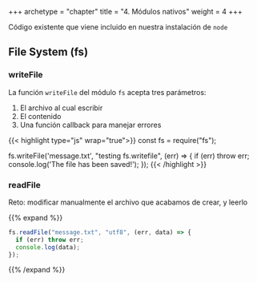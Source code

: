 +++
archetype = "chapter"
title = "4. Módulos nativos"
weight = 4
+++

Código existente que viene incluido en nuestra instalación de `node`

## File System (fs)

### writeFile
La función `writeFile` del módulo `fs` acepta tres parámetros:
1. El archivo al cual escribir
2. El contenido
3. Una función callback para manejar errores

{{< highlight type="js" wrap="true">}}
const fs = require("fs");

fs.writeFile('message.txt', "testing fs.writefile", (err) => {
  if (err) throw err;
  console.log('The file has been saved!');
});
{{< /highlight >}}

### readFile
Reto: modificar manualmente el archivo que acabamos de crear, y leerlo

{{% expand %}}

```js
fs.readFile("message.txt", "utf8", (err, data) => {
  if (err) throw err;
  console.log(data);
});

```
{{% /expand %}}

